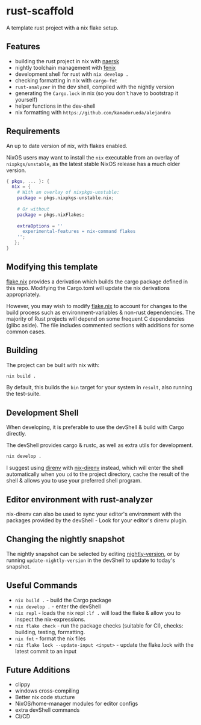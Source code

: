 # rust-scaffold

A template rust project with a nix flake setup.

## Features

- building the rust project in nix with [naersk](https://github.com/nix-community/naersk)
- nightly toolchain management with [fenix](https://github.com/nix-community/fenix)
- development shell for rust with `nix develop .`
- checking formatting in nix with `cargo-fmt`
- `rust-analyzer` in the dev shell, compiled with the nightly version
- generating the `Cargo.lock` in nix (so you don't have to bootstrap it yourself)
- helper functions in the dev-shell
- nix formatting with `https://github.com/kamadorueda/alejandra`

## Requirements

An up to date version of nix, with flakes enabled. 

NixOS users may want to install the `nix` executable from an overlay of `nixpkgs/unstable`, as the latest stable NixOS release has a much older version.

```nix
{ pkgs, ... }: {
  nix = {
    # With an overlay of nixpkgs-unstable:
    package = pkgs.nixpkgs-unstable.nix;
    
    # Or without 
    package = pkgs.nixFlakes;
    
    extraOptions = ''
      experimental-features = nix-command flakes
    '';
   };
}
```

## Modifying this template

[flake.nix](./flake.nix) provides a derivation which builds the cargo package defined in this repo. Modifying the Cargo.toml will update the nix derivations appropriately. 

However, you may wish to modify [flake.nix](./flake.nix) to account for changes to the build process such as environment-variables & non-rust dependencies. The majority of Rust projects will depend on some frequent C dependencies (glibc aside). 
The file includes commented sections with additions for some common cases.


## Building

The project can be built with nix with:

```nix
nix build .
```

By default, this builds the `bin` target for your system in `result`, also running the test-suite.


## Development Shell

When developing, it is preferable to use the devShell & build with Cargo directly.

The devShell provides cargo & rustc, as well as extra utils for development.

```nix
nix develop .
```

I suggest using [direnv](https://direnv.net/) with [nix-direnv](https://github.com/nix-community/nix-direnv) instead, which will enter the shell automatically when you `cd` to the project directory, cache the result of the shell & allows you to use your preferred shell program. 

## Editor environment with rust-analyzer

nix-direnv can also be used to sync your editor's environment with the packages provided by the devShell - Look for your editor's direnv plugin.

## Changing the nightly snapshot

The nightly snapshot can be selected by editing [nightly-version](./nightly-version), or by running `update-nightly-version` in the devShell to update to today's snapshot.

## Useful Commands

- `nix build .` - build the Cargo package
- `nix develop .` - enter the devShell
- `nix repl` - loads the nix repl `:lf .` will load the flake & allow you to inspect the nix-expressions.
- `nix flake check` - run the package checks (suitable for CI), checks: building, testing, formatting.
- `nix fmt` - format the nix files
- `nix flake lock --update-input <input>` - update the flake.lock with the latest commit to an input

## Future Additions

- clippy
- windows cross-compiling
- Better nix code stucture
- NixOS/home-manager modules for editor configs
- extra devShell commands
- CI/CD
